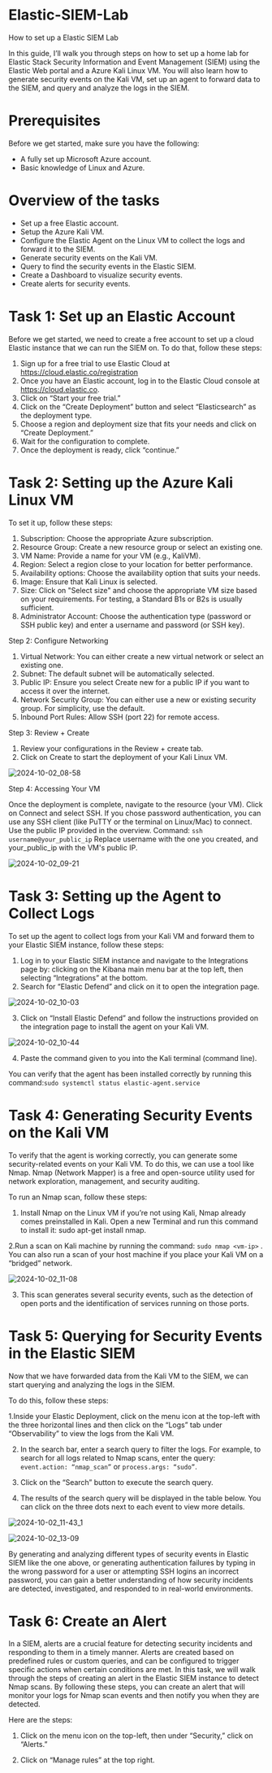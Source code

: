 # Elastic-SIEM-Lab
How to set up a Elastic SIEM Lab

In this guide, I’ll walk you through steps on how to set up a home lab for Elastic Stack Security Information and Event Management (SIEM) using the Elastic Web portal and a Azure Kali Linux VM. You will also learn how to generate security events on the Kali VM, set up an agent to forward data to the SIEM, and query and analyze the logs in the SIEM. 

# Prerequisites

Before we get started, make sure you have the following:

 - A fully set up Microsoft Azure account.
 - Basic knowledge of Linux and Azure.

# Overview of the tasks

  - Set up a free Elastic account.
  - Setup the Azure Kali VM.
  - Configure the Elastic Agent on the Linux VM to collect the logs and forward it to the SIEM.
  - Generate security events on the Kali VM.
  - Query to find the security events in the Elastic SIEM.
  - Create a Dashboard to visualize security events.
  - Create alerts for security events.

# Task 1: Set up an Elastic Account

Before we get started, we need to create a free account to set up a cloud Elastic instance that we can run the SIEM on. To do that, follow these steps:

  1. Sign up for a free trial to use Elastic Cloud at https://cloud.elastic.co/registration
  2. Once you have an Elastic account, log in to the Elastic Cloud console at https://cloud.elastic.co.
  3. Click on “Start your free trial.”
  4. Click on the “Create Deployment” button and select “Elasticsearch” as the deployment type.
  5. Choose a region and deployment size that fits your needs and click on “Create Deployment.”
  6. Wait for the configuration to complete.
  7. Once the deployment is ready, click “continue.”

# Task 2: Setting up the Azure Kali Linux VM

To set it up, follow these steps:

 1. Subscription: Choose the appropriate Azure subscription.
 2. Resource Group: Create a new resource group or select an existing one.
 3. VM Name: Provide a name for your VM (e.g., KaliVM).
 4. Region: Select a region close to your location for better performance.
 5. Availability options: Choose the availability option that suits your needs.
 6. Image: Ensure that Kali Linux is selected.
 7. Size: Click on "Select size" and choose the appropriate VM size based on your requirements. For testing, a Standard B1s or B2s is usually sufficient.
 8. Administrator Account: Choose the authentication type (password or SSH public key) and enter a username and password (or SSH key).

Step 2: Configure Networking

  1. Virtual Network: You can either create a new virtual network or select an existing one.
  2. Subnet: The default subnet will be automatically selected.
  3. Public IP: Ensure you select Create new for a public IP if you want to access it over the internet.
  4. Network Security Group: You can either use a new or existing security group. For simplicity, use the default.
  5. Inbound Port Rules: Allow SSH (port 22) for remote access.

Step 3: Review + Create

  1. Review your configurations in the Review + create tab.
  2. Click on Create to start the deployment of your Kali Linux VM.

![2024-10-02_08-58](https://github.com/user-attachments/assets/dbf115f4-5946-47db-b2ee-2795f9826e0a)


Step 4: Accessing Your VM

   Once the deployment is complete, navigate to the resource (your VM).
   Click on Connect and select SSH.
    If you chose password authentication, you can use any SSH client (like PuTTY or the terminal on Linux/Mac) to connect. Use the public IP provided in the overview.
        Command: ```ssh username@your_public_ip```
        Replace username with the one you created, and your_public_ip with the VM's public IP.

 ![2024-10-02_09-21](https://github.com/user-attachments/assets/dfa727fd-a426-40a2-9316-5d591ac2281f)
 
# Task 3: Setting up the Agent to Collect Logs
To set up the agent to collect logs from your Kali VM and forward them to your Elastic SIEM instance, follow these steps:

 1. Log in to your Elastic SIEM instance and navigate to the Integrations page by: clicking on the Kibana main menu bar at the top left, then selecting “Integrations” at the bottom.
 2. Search for “Elastic Defend” and click on it to open the integration page.

![2024-10-02_10-03](https://github.com/user-attachments/assets/e0a3c444-efd8-4da7-b86f-33bbe5bfef1a)


3. Click on “Install Elastic Defend” and follow the instructions provided on the integration page to install the agent on your Kali VM.

![2024-10-02_10-44](https://github.com/user-attachments/assets/f032a45b-fc6c-4082-beb2-1f146ac37a0a)

4. Paste the command given to you into the Kali terminal (command line).

You can verify that the agent has been installed correctly by running this command:```sudo systemctl status elastic-agent.service```

# Task 4: Generating Security Events on the Kali VM

To verify that the agent is working correctly, you can generate some security-related events on your Kali VM. To do this, we can use a tool like Nmap. Nmap (Network Mapper) is a free and open-source utility used for network exploration, management, and security auditing.

To run an Nmap scan, follow these steps:

1. Install Nmap on the Linux VM if you’re not using Kali, Nmap already comes preinstalled in Kali. Open a new Terminal and run this command to install it: sudo apt-get install nmap.
   
2.Run a scan on Kali machine by running the command: ```sudo nmap <vm-ip>``` . You can also run a scan of your host machine if you place your Kali VM on a “bridged” network.

![2024-10-02_11-08](https://github.com/user-attachments/assets/97f4a27c-f557-4192-91c9-66f8adaad2e1)

3. This scan generates several security events, such as the detection of open ports and the identification of services running on those ports.

# Task 5: Querying for Security Events in the Elastic SIEM

Now that we have forwarded data from the Kali VM to the SIEM, we can start querying and analyzing the logs in the SIEM.

To do this, follow these steps:

 1.Inside your Elastic Deployment, click on the menu icon at the top-left with the three horizontal lines and then click on the “Logs” tab under “Observability” to view the logs from the Kali VM.
 
 2. In the search bar, enter a search query to filter the logs. For example, to search for all logs related to Nmap scans, enter the query:``` event.action:
    “nmap_scan”``` or ```process.args: “sudo”```.

3. Click on the “Search” button to execute the search query.

4. The results of the search query will be displayed in the table below. You can click on the three dots next to each event to view more details.

![2024-10-02_11-43_1](https://github.com/user-attachments/assets/83d3bb18-69be-426d-a310-d398800f249b)

![2024-10-02_13-09](https://github.com/user-attachments/assets/fb1c9030-4464-4ef0-9abe-a01cf0a499c5)

By generating and analyzing different types of security events in Elastic SIEM like the one above, or generating authentication failures by typing in the wrong password for a user or attempting SSH logins an incorrect password, you can gain a better understanding of how security incidents are detected, investigated, and responded to in real-world environments.

# Task 6: Create an Alert

In a SIEM, alerts are a crucial feature for detecting security incidents and responding to them in a timely manner. Alerts are created based on predefined rules or custom queries, and can be configured to trigger specific actions when certain conditions are met. In this task, we will walk through the steps of creating an alert in the Elastic SIEM instance to detect Nmap scans. By following these steps, you can create an alert that will monitor your logs for Nmap scan events and then notify you when they are detected.

Here are the steps:

 1. Click on the menu icon on the top-left, then under “Security,” click on “Alerts.”

 2. Click on “Manage rules” at the top right.
    

